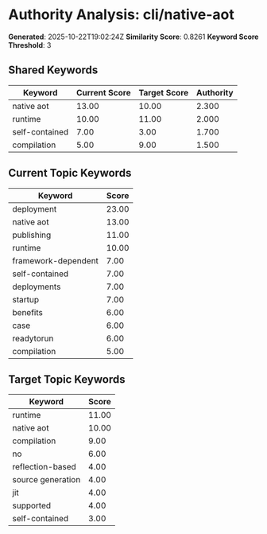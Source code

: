 # Authority Analysis: cli/native-aot

**Generated**: 2025-10-22T19:02:24Z
**Similarity Score**: 0.8261
**Keyword Score Threshold**: 3

## Shared Keywords

| Keyword | Current Score | Target Score | Authority |
|---------|---------------|--------------|-----------|
| native aot | 13.00 | 10.00 | 2.300 |
| runtime | 10.00 | 11.00 | 2.000 |
| self-contained | 7.00 | 3.00 | 1.700 |
| compilation | 5.00 | 9.00 | 1.500 |

## Current Topic Keywords

| Keyword | Score |
|---------|-------|
| deployment | 23.00 |
| native aot | 13.00 |
| publishing | 11.00 |
| runtime | 10.00 |
| framework-dependent | 7.00 |
| self-contained | 7.00 |
| deployments | 7.00 |
| startup | 7.00 |
| benefits | 6.00 |
| case | 6.00 |
| readytorun | 6.00 |
| compilation | 5.00 |

## Target Topic Keywords

| Keyword | Score |
|---------|-------|
| runtime | 11.00 |
| native aot | 10.00 |
| compilation | 9.00 |
| no | 6.00 |
| reflection-based | 4.00 |
| source generation | 4.00 |
| jit | 4.00 |
| supported | 4.00 |
| self-contained | 3.00 |

